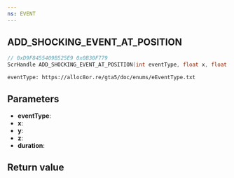 ```yaml
---
ns: EVENT
---
```

## ADD_SHOCKING_EVENT_AT_POSITION

```c
// 0xD9F8455409B525E9 0x0B30F779
ScrHandle ADD_SHOCKING_EVENT_AT_POSITION(int eventType, float x, float y, float z, float duration);
```

```
eventType: https://alloc8or.re/gta5/doc/enums/eEventType.txt
```

## Parameters
* **eventType**: 
* **x**: 
* **y**: 
* **z**: 
* **duration**: 

## Return value
